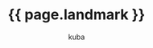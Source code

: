 ---
layout: photo
img: 'img/2017-04-13'
landmark: [Ica]
categories: [Peru]
tags: [city, culture]
title: "{{ page.landmark }}"
author: kuba
description: "Photos from {{ page.landmark }}"
---